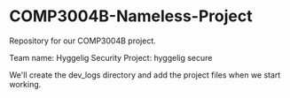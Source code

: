 # COMP3004B-Nameless-Project
Repository for our COMP3004B project.


Team name: Hyggelig Security
Project: hyggelig secure

We'll create the dev_logs directory and add the project files when we start working.
